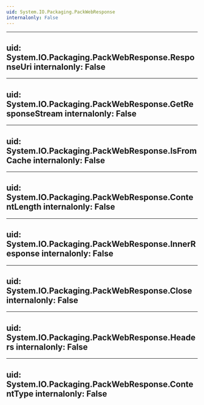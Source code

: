```yaml
---
uid: System.IO.Packaging.PackWebResponse
internalonly: False
---
```


---
uid: System.IO.Packaging.PackWebResponse.ResponseUri
internalonly: False
---

---
uid: System.IO.Packaging.PackWebResponse.GetResponseStream
internalonly: False
---

---
uid: System.IO.Packaging.PackWebResponse.IsFromCache
internalonly: False
---

---
uid: System.IO.Packaging.PackWebResponse.ContentLength
internalonly: False
---

---
uid: System.IO.Packaging.PackWebResponse.InnerResponse
internalonly: False
---

---
uid: System.IO.Packaging.PackWebResponse.Close
internalonly: False
---

---
uid: System.IO.Packaging.PackWebResponse.Headers
internalonly: False
---

---
uid: System.IO.Packaging.PackWebResponse.ContentType
internalonly: False
---
